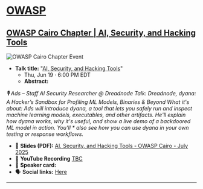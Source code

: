 # [OWASP](https://www.owasp.org)
## [OWASP Cairo Chapter | AI, Security, and Hacking Tools](https://www.meetup.com/owasp-cairo-chapter/events/309128826/?_xtd=gqFyqTQ3MTI5ODAyMqFwo2FwaQ%253D%253D&from=ref)

<div class="event-image">
  <img src="https://secure.meetupstatic.com/photos/event/4/7/8/f/highres_509418319.jpeg?w=750"
       alt="OWASP Cairo Chapter Event"
       style="max-width: 100%; height: auto;">
</div>

- **Talk title:** "[AI, Security, and Hacking Tools](https://www.meetup.com/owasp-cairo-chapter/events/309128826/?_xtd=gqFyqTQ3MTI5ODAyMqFwo2FwaQ%253D%253D&from=ref)"
  - Thu, Jun 19 · 6:00 PM EDT
  - **Abstract:**

*🎙️ Ads – Staff AI Security Researcher @ Dreadnode*
*Talk: Dreadnode, dyana: A Hacker’s Sandbox for Profiling ML Models, Binaries & Beyond*
*What it's about:*
*Ads will introduce dyana, a tool that lets you safely run and inspect machine learning models, executables, and other artifacts. He'll explain how dyana works, why it's useful, and show a live demo of a backdoored ML model in action. You'll * also see how you can use dyana in your own testing or response workflows.*

- 📄 **Slides (PDF):** [AI, Security, and Hacking Tools - OWASP Cairo - July 2025](Ads%20Dawson%20-%20AI%2C%20Security%2C%20and%20Hacking%20Tools%20_%20Dreadnode%20-%20OWASP%20Cairo%20-%20Saturday%20July%2019%202025.pdf)
- 🍿 **YouTube Recording** [TBC](TBC)
- 📣 **Speaker card:**
- 🗣️ **Social links:** [Here](https://www.linkedin.com/posts/owasp-cairo_ai-security-and-hacking-tools-sat-jul-activity-7348837080682102786-UayE/?utm_source=share&utm_medium=member_ios&rcm=ACoAAEjrM1ABe4mFQabKZ8zfULzqkcSMVmuWVek)

----------------------------
